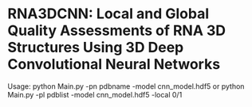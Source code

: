 # RNA3DCNN: Local and Global Quality Assessments of RNA 3D Structures Using 3D Deep Convolutional Neural Networks


Usage: python Main.py -pn pdbname -model cnn_model.hdf5 or python Main.py -pl pdblist -model cnn_model.hdf5 
-local 0/1
